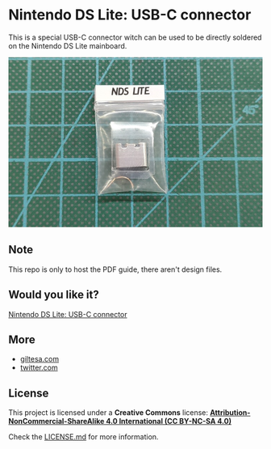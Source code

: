 # Nintendo DS Lite: USB-C connector

This is a special USB-C connector witch can be used to be directly soldered on the Nintendo DS Lite mainboard.


![Nintendo DS Lite: USB-C connector](https://raw.githubusercontent.com/giltesa/Nintendo-DS-Lite-USB-C-connector/master/4.%20Photos/nds-lite-bag.jpg)


## Note

This repo is only to host the PDF guide, there aren't design files.


## Would you like it?

[Nintendo DS Lite: USB-C connector](https://shop.giltesa.com/product/nintendo-ds-lite-usb-c-connector/)


## More

- [giltesa.com](https://giltesa.com "giltesa.com")
- [twitter.com](https://twitter.com/giltesa "twitter.com")


## License

This project is licensed under a **Creative Commons** license:
**[Attribution-NonCommercial-ShareAlike 4.0 International (CC BY-NC-SA 4.0) ](https://creativecommons.org/licenses/by-nc-sa/4.0/)**

Check the [LICENSE.md](LICENSE.md) for more information.